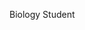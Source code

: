Biology Student

<!---
abikahs/abikahs is a ✨ special ✨ repository because its `README.md` (this file) appears on your GitHub profile.
You can click the Preview link to take a look at your changes.
--->
